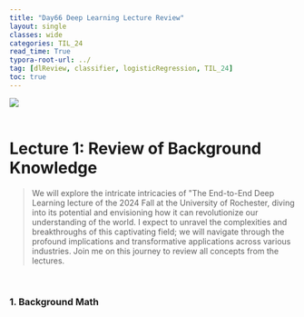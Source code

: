 ```yaml
---
title: "Day66 Deep Learning Lecture Review"
layout: single
classes: wide
categories: TIL_24
read_time: True
typora-root-url: ../
tag: [dlReview, classifier, logisticRegression, TIL_24]
toc: true 
---
```


<img src="/blog/images/2024-09-03-TIL24_Day66/C0250DA4-3C36-45E5-BA8E-A60FEA5E2233.jpeg"><br><br>

# Lecture 1: Review of Background Knowledge

> We will explore the intricate intricacies of "The End-to-End Deep Learning lecture of the 2024 Fall at the University of Rochester, diving into its potential and envisioning how it can revolutionize our understanding of the world. I expect to unravel the complexities and breakthroughs of this captivating field; we will navigate through the profound implications and transformative applications across various industries. Join me on this journey to review all concepts from the lectures.

<br>

### 1. Background Math
